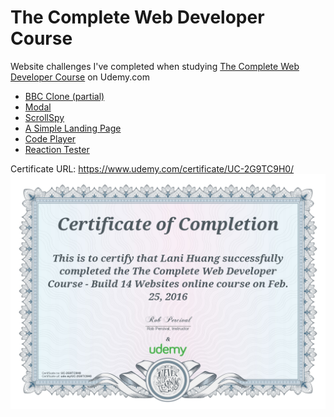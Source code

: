 # The Complete Web Developer Course
Website challenges I've completed when studying [The Complete Web Developer Course](https://www.udemy.com/complete-web-developer-course/) on Udemy.com
- [BBC Clone (partial)](https://cdn.rawgit.com/laniywh/the-complete-web-developer-course/master/2.%20CSS/bbc.html)
- [Modal](https://cdn.rawgit.com/laniywh/the-complete-web-developer-course/master/5.%20Bootstrap/modal.html)
- [ScrollSpy](https://cdn.rawgit.com/laniywh/the-complete-web-developer-course/master/5.%20Bootstrap/scrollspy.html)
- [A Simple Landing Page](https://cdn.rawgit.com/laniywh/the-complete-web-developer-course/master/5.%20Bootstrap/landingpage.html)
- [Code Player](https://cdn.rawgit.com/laniywh/the-complete-web-developer-course/master/4.%20jQuery/codePlayer.html)
- [Reaction Tester](https://cdn.rawgit.com/laniywh/the-complete-web-developer-course/master/3.%20Javascript/reactionTester.html)

Certificate URL: https://www.udemy.com/certificate/UC-2G9TC9H0/
![](https://github.com/laniywh/the-complete-web-developer-course/blob/master/UC-2G9TC9H0.jpg)
